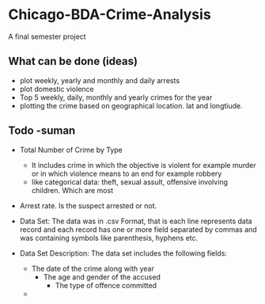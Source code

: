 # Chicago-BDA-Crime-Analysis
A final semester project


## What can be done (ideas)
 - plot weekly, yearly and monthly and daily arrests
 - plot domestic violence
 - Top 5 weekly, daily, monthly and yearly crimes for the year
 - plotting the crime based on geographical location. lat and longtiude.


## Todo -suman
 - Total Number of Crime by Type 
   - It includes crime in which the objective is violent for example murder or in which violence means to an end for example robbery
   - like categorical data: theft, sexual assult, offensive involving children. Which are most 
 
 - Arrest rate. Is the suspect arrested or not.
 - Data Set: The data was in .csv Format, that is each line represents data record and each record has one or more field separated by commas and was containing symbols like parenthesis, hyphens etc.
 - Data Set Description: The data set includes the following fields:
   - The date of the crime along with year 
     - The age and gender of the accused 
       - The type of offence committed 
   - 